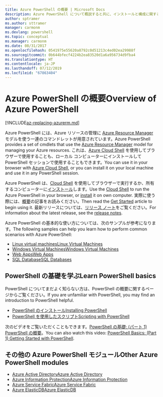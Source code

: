 ```yaml
---
title: Azure PowerShell の概要 | Microsoft Docs
description: Azure PowerShell について概説すると共に、インストールと構成に関するページへのリンクを紹介します。
author: sptramer
ms.author: sttramer
manager: carmonm
ms.devlang: powershell
ms.topic: conceptual
ms.manager: carmonm
ms.date: 08/31/2017
ms.openlocfilehash: 0541975e55620a8792c0d51213c4ed02ea29988f
ms.sourcegitcommit: 0b644bfecf4224b2ea83520d1a6a956734d9fba4
ms.translationtype: HT
ms.contentlocale: ja-JP
ms.lasthandoff: 07/12/2019
ms.locfileid: "67863404"
---
```

# <a name="overview-of-azure-powershell"></a><span data-ttu-id="18be6-103">Azure PowerShell の概要</span><span class="sxs-lookup"><span data-stu-id="18be6-103">Overview of Azure PowerShell</span></span>

[!INCLUDE[az-replacing-azurerm.md](../includes/az-replacing-azurerm.md)]

<span data-ttu-id="18be6-104">Azure PowerShell には、Azure リソースの管理に [Azure Resource Manager](/azure/azure-resource-manager/resource-group-overview) モデルを使う一連のコマンドレットが用意されています。</span><span class="sxs-lookup"><span data-stu-id="18be6-104">Azure PowerShell provides a set of cmdlets that use the [Azure Resource Manager](/azure/azure-resource-manager/resource-group-overview) model for managing your Azure resources.</span></span> <span data-ttu-id="18be6-105">これは、[Azure Cloud Shell](/azure/cloud-shell/overview) を使用してブラウザーで使用することも、ローカル コンピューターにインストールして PowerShell セッションで使用することもできます。</span><span class="sxs-lookup"><span data-stu-id="18be6-105">You can use it in your browser with [Azure Cloud Shell](/azure/cloud-shell/overview), or you can install it on your local machine and use it in any PowerShell session.</span></span>

<span data-ttu-id="18be6-106">Azure PowerShell は、[Cloud Shell](/azure/cloud-shell/overview) を使用してブラウザーで実行するか、所有するコンピューターに[インストール](install-azurerm-ps.md)します。</span><span class="sxs-lookup"><span data-stu-id="18be6-106">Use the [Cloud Shell](/azure/cloud-shell/overview) to run the Azure PowerShell in your browser, or [install](install-azurerm-ps.md) it on own computer.</span></span> <span data-ttu-id="18be6-107">実際に使う際には、[概要](get-started-azureps.md)の記事をお読みください。</span><span class="sxs-lookup"><span data-stu-id="18be6-107">Then read the [Get Started](get-started-azureps.md) article to begin using it.</span></span> <span data-ttu-id="18be6-108">最新リリースについては、[リリース ノート](release-notes-azureps.md)をご覧ください。</span><span class="sxs-lookup"><span data-stu-id="18be6-108">For information about the latest release, see the [release notes](release-notes-azureps.md).</span></span>

<span data-ttu-id="18be6-109">Azure PowerShell の基本的な使い方については、次のサンプルが参考になります。</span><span class="sxs-lookup"><span data-stu-id="18be6-109">The following samples can help you learn how to perform common scenarios with Azure PowerShell:</span></span>

* [<span data-ttu-id="18be6-110">Linux virtual machines</span><span class="sxs-lookup"><span data-stu-id="18be6-110">Linux Virtual Machines</span></span>](/azure/virtual-machines/virtual-machines-linux-powershell-samples?toc=/powershell/azure/toc.json)
* [<span data-ttu-id="18be6-111">Windows Virtual Machines</span><span class="sxs-lookup"><span data-stu-id="18be6-111">Windows Virtual Machines</span></span>](/azure/virtual-machines/virtual-machines-windows-powershell-samples?toc=/powershell/azure/toc.json)
* [<span data-ttu-id="18be6-112">Web Apps</span><span class="sxs-lookup"><span data-stu-id="18be6-112">Web Apps</span></span>](/azure/app-service-web/app-service-powershell-samples?toc=/powershell/azure/toc.json)
* [<span data-ttu-id="18be6-113">SQL Database</span><span class="sxs-lookup"><span data-stu-id="18be6-113">SQL Databases</span></span>](/azure/sql-database/sql-database-powershell-samples?toc=/powershell/azure/toc.json)

## <a name="learn-powershell-basics"></a><span data-ttu-id="18be6-114">PowerShell の基礎を学ぶ</span><span class="sxs-lookup"><span data-stu-id="18be6-114">Learn PowerShell basics</span></span>

<span data-ttu-id="18be6-115">PowerShell についてまだよく知らない方は、PowerShell の概要に関するページからご覧ください。</span><span class="sxs-lookup"><span data-stu-id="18be6-115">If you are unfamiliar with PowerShell, you may find an introduction to PowerShell helpful.</span></span>

* [<span data-ttu-id="18be6-116">PowerShell のインストール</span><span class="sxs-lookup"><span data-stu-id="18be6-116">Installing PowerShell</span></span>](/powershell/scripting/installing-windows-powershell)
* [<span data-ttu-id="18be6-117">PowerShell を使用したスクリプト</span><span class="sxs-lookup"><span data-stu-id="18be6-117">Scripting with PowerShell</span></span>](/powershell/scripting/scripting-with-windows-powershell)

<span data-ttu-id="18be6-118">次のビデオをご覧いただくこともできます。[PowerShell の基礎: (パート 1) PowerShell の概要](https://channel9.msdn.com/Blogs/Taste-of-Premier/PowerShellBasicsPart1)。</span><span class="sxs-lookup"><span data-stu-id="18be6-118">You can also watch this video: [PowerShell Basics: (Part 1) Getting Started with PowerShell](https://channel9.msdn.com/Blogs/Taste-of-Premier/PowerShellBasicsPart1).</span></span>

## <a name="other-azure-powershell-modules"></a><span data-ttu-id="18be6-119">その他の Azure PowerShell モジュール</span><span class="sxs-lookup"><span data-stu-id="18be6-119">Other Azure PowerShell modules</span></span>

* [<span data-ttu-id="18be6-120">Azure Active Directory</span><span class="sxs-lookup"><span data-stu-id="18be6-120">Azure Active Directory</span></span>](/powershell/azure/active-directory/)
* [<span data-ttu-id="18be6-121">Azure Information Protection</span><span class="sxs-lookup"><span data-stu-id="18be6-121">Azure Information Protection</span></span>](/powershell/azure/aip/)
* [<span data-ttu-id="18be6-122">Azure Service Fabric</span><span class="sxs-lookup"><span data-stu-id="18be6-122">Azure Service Fabric</span></span>](/powershell/azure/service-fabric/)
* [<span data-ttu-id="18be6-123">Azure ElasticDB</span><span class="sxs-lookup"><span data-stu-id="18be6-123">Azure ElasticDB</span></span>](/powershell/azure/elasticdbjobs/)
